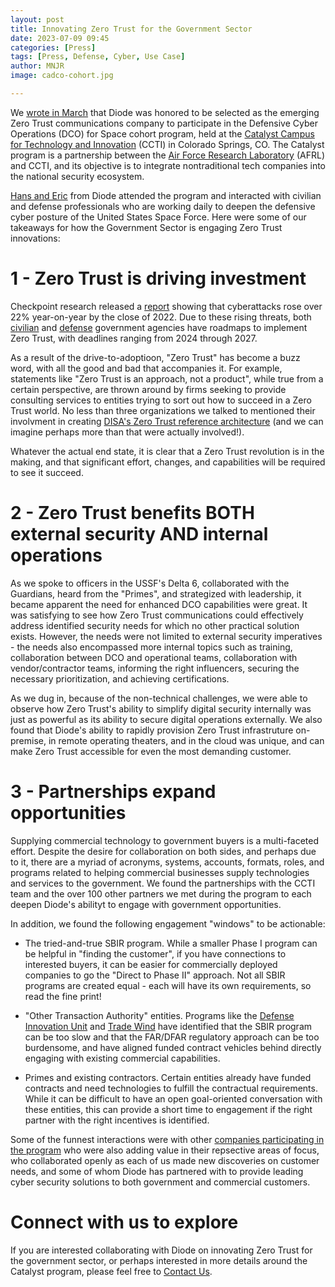 ```yaml
---
layout: post
title: Innovating Zero Trust for the Government Sector 
date: 2023-07-09 09:45
categories: [Press]
tags: [Press, Defense, Cyber, Use Case]
author: MNJR
image: cadco-cohort.jpg

---
```

We [wrote in March](https://diode.io/blog/defensive-cyber-operations) that Diode was honored to be selected as the emerging Zero Trust communications company to participate in the Defensive Cyber Operations (DCO) for Space cohort program, held at the [Catalyst Campus for Technology and Innovation](https://catalystcampus.org/) (CCTI) in Colorado Springs, CO.  The Catalyst program is a partnership between the [Air Force Research Laboratory](https://www.afrl.af.mil/) (AFRL) and CCTI, and its objective is to integrate nontraditional tech companies into the national security ecosystem.  

[Hans and Eric](https://diode.io/about) from Diode attended the program and interacted with civilian and defense professionals who are working daily to deepen the defensive cyber posture of the United States Space Force.  Here were some of our takeaways for how the Government Sector is engaging Zero Trust innovations:

# 1 - Zero Trust is driving investment

Checkpoint research released a [report](https://blog.checkpoint.com/2023/01/05/38-increase-in-2022-global-cyberattacks/) showing that cyberattacks rose over 22% year-on-year by the close of 2022.  Due to these rising threats, both [civilian](https://www.whitehouse.gov/wp-content/uploads/2022/01/M-22-09.pdf) and [defense](https://dodcio.defense.gov/Portals/0/Documents/Library/DoD-ZTStrategy.pdf) government agencies have roadmaps to implement Zero Trust, with deadlines ranging from 2024 through 2027.  

As a result of the drive-to-adoptioon, "Zero Trust" has become a buzz word, with all the good and bad that accompanies it.  For example, statements like "Zero Trust is an approach, not a product", while true from a certain perspective, are thrown around by firms seeking to provide consulting services to entities trying to sort out how to succeed in a Zero Trust world.  No less than three organizations we talked to mentioned their involvment in creating [DISA's Zero Trust reference architecture](https://dodcio.defense.gov/Portals/0/Documents/Library/(U)ZT_RA_v2.0(U)_Sep22.pdf) (and we can imagine perhaps more than that were actually involved!).  

Whatever the actual end state, it is clear that a Zero Trust revolution is in the making, and that significant effort, changes, and capabilities will be required to see it succeed.

# 2 - Zero Trust benefits BOTH external security AND internal operations

As we spoke to officers in the USSF's Delta 6, collaborated with the Guardians, heard from the "Primes", and strategized with leadership, it became apparent the need for enhanced DCO capabilities were great.  It was satisfying to see how Zero Trust communications could effectively address identified security needs for which no other practical solution exists.  However, the needs were not limited to external security imperatives - the needs also encompassed more internal topics such as training, collaboration between DCO and operational teams, collaboration with vendor/contractor teams, informing the right influencers, securing the necessary prioritization, and achieving certifications.

As we dug in, because of the non-technical challenges, we were able to observe how Zero Trust's ability to simplify digital security internally was just as powerful as its ability to secure digital operations externally.  We also found that Diode's ability to rapidly provision Zero Trust infrastruture on-premise, in remote operating theaters, and in the cloud was unique, and can make Zero Trust accessible for even the most demanding customer.

# 3 - Partnerships expand opportunities

Supplying commercial technology to government buyers is a multi-faceted effort.  Despite the desire for collaboration on both sides, and perhaps due to it, there are a myriad of acronyms, systems, accounts, formats, roles, and programs related to helping commercial businesses supply technologies and services to the government.  We found the partnerships with the CCTI team and the over 100 other partners we met during the program to each deepen Diode's abilityt to engage with government opportunities.  

In addition, we found the following engagement "windows" to be actionable:

* The tried-and-true SBIR program.  While a smaller Phase I program can be helpful in "finding the customer", if you have connections to interested buyers, it can be easier for commercially deployed companies to go the "Direct to Phase II" approach.  Not all SBIR programs are created equal - each will have its own requirements, so read the fine print!

* "Other Transaction Authority" entities.  Programs like the [Defense Innovation Unit](https://www.diu.mil/) and [Trade Wind](https://www.tradewindai.com) have identified that the SBIR program can be too slow and that the FAR/DFAR regulatory approach can be too burdensome, and have aligned funded contract vehicles behind directly engaging with existing commercial capabilities.

* Primes and existing contractors.  Certain entities already have funded contracts and need technologies to fulfill the contractual requirements.  While it can be difficult to have an open goal-oriented conversation with these entities, this can provide a short time to engagement if the right partner with the right incentives is identified.

Some of the funnest interactions were with other [companies participating in the program](https://www.globenewswire.com/en/news-release/2023/02/17/2610867/0/en/EIGHT-COMPANIES-JOIN-CATALYST-ACCELERATOR-S-DEFENSIVE-CYBER-OPERATIONS-FOR-SPACE-COHORT.html) who were also adding value in their repsective areas of focus, who collaborated openly as each of us made new discoveries on customer needs, and some of whom Diode has partnered with to provide leading cyber security solutions to both government and commercial customers.

# Connect with us to explore

If you are interested collaborating with Diode on innovating Zero Trust for the government sector, or perhaps interested in more details around the Catalyst program, please feel free to [Contact Us](https://contactdiode.paperform.co/).
